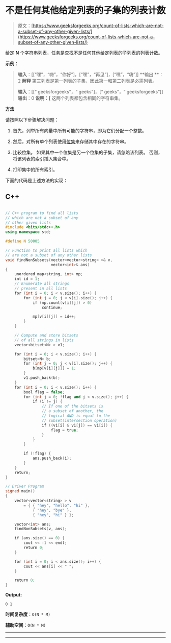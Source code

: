 # 不是任何其他给定列表的子集的列表计数

> 原文：[https://www.geeksforgeeks.org/count-of-lists-which-are-not-a-subset-of-any-other-given-lists/](https://www.geeksforgeeks.org/count-of-lists-which-are-not-a-subset-of-any-other-given-lists/)

给定 **N** 个字符串列表，任务是查找不是任何其他给定列表的子列表的列表计数。

**示例**：

> **输入**：[[“嘿”，“嗨”，“你好”]，[“嘿”，“再见”]，[“嘿”，“嗨”]]
> **输出 **：2
> **解释**
> 第三列表是第一列表的子集，因此第一和第二列表是必需列表。
> 
> **输入**：[[“ geeksforgeeks”，“ geeks”]，[“ geeks”，“ geeksforgeeks”]]
> **输出**：0
> **说明：[** 这两个列表都包含相同的字符串集。

**方法**

请按照以下步骤解决问题：

1.  首先，列举所有向量中所有可能的字符串，即为它们分配一个整数。

2.  然后，对所有单个列表使用[位集](https://www.geeksforgeeks.org/c-bitset-and-its-application/)来存储其中存在的字符串。

3.  比较位集。 如果其中一个位集是另一个位集的子集，请忽略该列表。 否则，将该列表的索引插入集合中。

4.  打印集中的所有索引。

下面的代码是上述方法的实现：

## C++

```cpp

// C++ program to find all lists 
// which are not a subset of any 
// other given lists 
#include <bits/stdc++.h> 
using namespace std; 

#define N 50005 

// Function to print all lists which 
// are not a subset of any other lists 
void findNonSubsets(vector<vector<string> >& v, 
                    vector<int>& ans) 
{ 
    unordered_map<string, int> mp; 
    int id = 1; 
    // Enumerate all strings 
    // present in all lists 
    for (int i = 0; i < v.size(); i++) { 
        for (int j = 0; j < v[i].size(); j++) { 
            if (mp.count(v[i][j]) > 0) 
                continue; 

            mp[v[i][j]] = id++; 
        } 
    } 

    // Compute and store bitsets 
    // of all strings in lists 
    vector<bitset<N> > v1; 

    for (int i = 0; i < v.size(); i++) { 
        bitset<N> b; 
        for (int j = 0; j < v[i].size(); j++) { 
            b[mp[v[i][j]]] = 1; 
        } 
        v1.push_back(b); 
    } 
    for (int i = 0; i < v.size(); i++) { 
        bool flag = false; 
        for (int j = 0; !flag and j < v.size(); j++) { 
            if (i != j) { 
                // If one of the bitsets is 
                // a subset of another, the 
                // logical AND is equal to the 
                // subset(intersection operation) 
                if ((v1[i] & v1[j]) == v1[i]) { 
                    flag = true; 
                } 
            } 
        } 

        if (!flag) { 
            ans.push_back(i); 
        } 
    } 
    return; 
} 

// Driver Program 
signed main() 
{ 
    vector<vector<string> > v 
        = { { "hey", "hello", "hi" }, 
            { "hey", "bye" }, 
            { "hey", "hi" } }; 

    vector<int> ans; 
    findNonSubsets(v, ans); 

    if (ans.size() == 0) { 
        cout << -1 << endl; 
        return 0; 
    } 

    for (int i = 0; i < ans.size(); i++) { 
        cout << ans[i] << " "; 
    } 

    return 0; 
} 

```

**Output:**

```
0 1

```

**时间复杂度**：`O(N * M)`

**辅助空间**：`O(N * M)`



* * *

* * *



